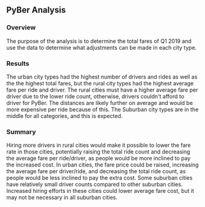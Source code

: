 ## PyBer Analysis

### Overview

The purpose of the analysis is to determine the total fares of Q1 2019 and use the data to determine what adjustments can be made in each city type.

### Results

The urban city types had the highest number of drivers and rides as well as the the highest total fares, but the rural city types had the highest average fare per ride and driver. The rural cities must have a higher average fare per driver due to the lower ride count, otherwise, drivers couldn't afford to driver for PyBer. The distances are likely further on average and would be more expensive per ride because of this. The Suburban city types are in the middle for all categories, and this is expected.

### Summary

Hiring more drivers in rural cities would make it possible to lower the fare rate in those cities, potentially raising the total ride count and decreasing the average fare per ride/driver, as people would be more inclined to pay the increased cost. In urban cities, the fare price could be raised, increasing the average fare per driver/ride, and decreasing the total ride count, as people would be less inclined to pay the extra cost. Some suburban cities have relatively small driver counts compared  to other suburban cities. Increased hiring efforts in these cities could lower average fare cost, but it may not be necessary in all suburban cities. 
